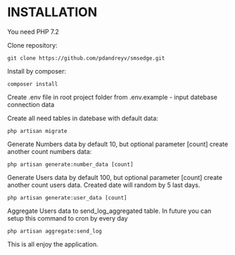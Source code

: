 # INSTALLATION

You need PHP 7.2

Clone repository:

`git clone https://github.com/pdandreyv/smsedge.git`

Install by composer:

`composer install`

Create .env file in root project folder from .env.example - input datebase connection data

Create all need tables in datebase with default data:

`php artisan migrate`

Generate Numbers data by default 10, but optional parameter [count] create another count numbers data:

`php artisan generate:number_data [count]`

Generate Users data by default 100, but optional parameter [count] create another count users data. Created date will random by 5 last days.

`php artisan generate:user_data [count]`

Aggregate Users data to send_log_aggregated table. In future you can setup this command to cron by every day

`php artisan aggregate:send_log`

This is all enjoy the application.
